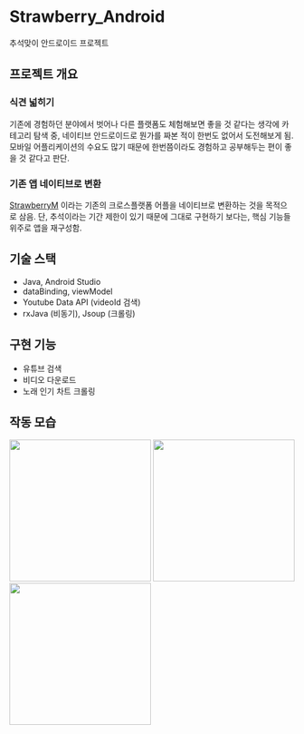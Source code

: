# Strawberry_Android
추석맞이 안드로이드 프로젝트

## 프로젝트 개요
### 식견 넓히기
기존에 경험하던 분야에서 벗어나 다른 플랫폼도 체험해보면 좋을 것 같다는 생각에 카테고리 탐색 중, 네이티브 안드로이드로 뭔가를 짜본 적이 한번도 없어서 도전해보게 됨.
모바일 어플리케이션의 수요도 많기 때문에 한번쯤이라도 경험하고 공부해두는 편이 좋을 것 같다고 판단.

### 기존 앱 네이티브로 변환
[StrawberryM](https://github.com/lcw3176/StrawberryM) 이라는 기존의 크로스플랫폼 어플을 네이티브로 변환하는 것을 목적으로 삼음. 단, 추석이라는 기간 제한이 있기 때문에 그대로 구현하기 보다는, 핵심 기능들 위주로 앱을 재구성함.

## 기술 스택
- Java, Android Studio
- dataBinding, viewModel
- Youtube Data API (videoId 검색)
- rxJava (비동기), Jsoup (크롤링) 

## 구현 기능
- 유튜브 검색
- 비디오 다운로드
- 노래 인기 차트 크롤링

## 작동 모습
<div>
<img src="https://user-images.githubusercontent.com/59993347/134323085-ba65191f-107f-44db-ab22-8ffb58e8ee3f.jpg
" width=250>

<img src="https://user-images.githubusercontent.com/59993347/134323063-f8519a96-d8c0-4498-8610-96a8b8d5cc0c.jpg" width=250>

<img src="https://user-images.githubusercontent.com/59993347/134323669-74c89172-ca5e-4721-893d-7c05d0e075c3.jpg" width=250>
</div>



